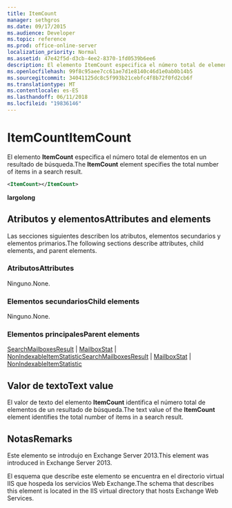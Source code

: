```yaml
---
title: ItemCount
manager: sethgros
ms.date: 09/17/2015
ms.audience: Developer
ms.topic: reference
ms.prod: office-online-server
localization_priority: Normal
ms.assetid: 47e42f5d-d3cb-4ee2-8370-1fd0539b6ee6
description: El elemento ItemCount especifica el número total de elementos en un resultado de búsqueda.
ms.openlocfilehash: 99f8c95aee7cc61ae7d1e8140c46d1e0ab0b14b5
ms.sourcegitcommit: 34041125dc8c5f993b21cebfc4f8b72f0fd2cb6f
ms.translationtype: MT
ms.contentlocale: es-ES
ms.lasthandoff: 06/11/2018
ms.locfileid: "19836146"
---
```

# <a name="itemcount"></a><span data-ttu-id="75c44-103">ItemCount</span><span class="sxs-lookup"><span data-stu-id="75c44-103">ItemCount</span></span>

<span data-ttu-id="75c44-104">El elemento **ItemCount** especifica el número total de elementos en un resultado de búsqueda.</span><span class="sxs-lookup"><span data-stu-id="75c44-104">The **ItemCount** element specifies the total number of items in a search result.</span></span> 
  
```XML
<ItemCount></ItemCount>
```

 <span data-ttu-id="75c44-105">**largo**</span><span class="sxs-lookup"><span data-stu-id="75c44-105">**long**</span></span>
## <a name="attributes-and-elements"></a><span data-ttu-id="75c44-106">Atributos y elementos</span><span class="sxs-lookup"><span data-stu-id="75c44-106">Attributes and elements</span></span>

<span data-ttu-id="75c44-107">Las secciones siguientes describen los atributos, elementos secundarios y elementos primarios.</span><span class="sxs-lookup"><span data-stu-id="75c44-107">The following sections describe attributes, child elements, and parent elements.</span></span>
  
### <a name="attributes"></a><span data-ttu-id="75c44-108">Atributos</span><span class="sxs-lookup"><span data-stu-id="75c44-108">Attributes</span></span>

<span data-ttu-id="75c44-109">Ninguno.</span><span class="sxs-lookup"><span data-stu-id="75c44-109">None.</span></span>
  
### <a name="child-elements"></a><span data-ttu-id="75c44-110">Elementos secundarios</span><span class="sxs-lookup"><span data-stu-id="75c44-110">Child elements</span></span>

<span data-ttu-id="75c44-111">Ninguno.</span><span class="sxs-lookup"><span data-stu-id="75c44-111">None.</span></span>
  
### <a name="parent-elements"></a><span data-ttu-id="75c44-112">Elementos principales</span><span class="sxs-lookup"><span data-stu-id="75c44-112">Parent elements</span></span>

<span data-ttu-id="75c44-113">[SearchMailboxesResult](searchmailboxesresult.md) | [MailboxStat](mailboxstat.md) | [NonIndexableItemStatistic](nonindexableitemstatistic.md)</span><span class="sxs-lookup"><span data-stu-id="75c44-113">[SearchMailboxesResult](searchmailboxesresult.md) | [MailboxStat](mailboxstat.md) | [NonIndexableItemStatistic](nonindexableitemstatistic.md)</span></span>
  
## <a name="text-value"></a><span data-ttu-id="75c44-114">Valor de texto</span><span class="sxs-lookup"><span data-stu-id="75c44-114">Text value</span></span>

<span data-ttu-id="75c44-115">El valor de texto del elemento **ItemCount** identifica el número total de elementos de un resultado de búsqueda.</span><span class="sxs-lookup"><span data-stu-id="75c44-115">The text value of the **ItemCount** element identifies the total number of items in a search result.</span></span> 
  
## <a name="remarks"></a><span data-ttu-id="75c44-116">Notas</span><span class="sxs-lookup"><span data-stu-id="75c44-116">Remarks</span></span>

<span data-ttu-id="75c44-117">Este elemento se introdujo en Exchange Server 2013.</span><span class="sxs-lookup"><span data-stu-id="75c44-117">This element was introduced in Exchange Server 2013.</span></span>
  
<span data-ttu-id="75c44-118">El esquema que describe este elemento se encuentra en el directorio virtual IIS que hospeda los servicios Web Exchange.</span><span class="sxs-lookup"><span data-stu-id="75c44-118">The schema that describes this element is located in the IIS virtual directory that hosts Exchange Web Services.</span></span>
  

